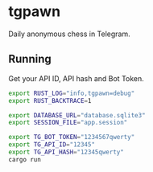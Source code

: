 # tgpawn
Daily anonymous chess in Telegram.

## Running
Get your API ID, API hash and Bot Token.
```sh
export RUST_LOG="info,tgpawn=debug"
export RUST_BACKTRACE=1

export DATABASE_URL="database.sqlite3"
export SESSION_FILE="app.session"

export TG_BOT_TOKEN="1234567qwerty"
export TG_API_ID="12345" 
export TG_API_HASH="12345qwerty"
cargo run
```
